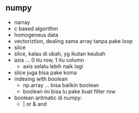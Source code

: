 ## numpy
- narray
- c based algorithm
- homogeneus data
- vectoriztion, dealing sama array tanpa pake loop
- slice
- slice, kalau di ubah, yg ikutan keubah
- axis ... 0 itu row, 1 itu column
    - axis selalu lebih naik lagi
- slice juga bisa pake koma
- indexing with boolean
    - np.array ... bisa balikin boolean
    - boolean ini bisa lu pake buat filter row
- boolean aritmatic di numpy:
    - | or & and

